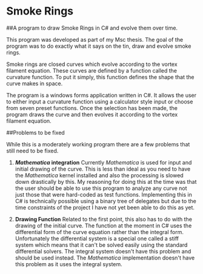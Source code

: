 # **Smoke Rings**
##A program to draw Smoke Rings in C# and evolve them over time.

This program was developed as part of my Msc thesis. The goal of the program was to do exactly what it says on the tin, draw and evolve smoke rings.

Smoke rings are closed curves which evolve according to the vortex filament equation. These curves are defined by a function called the curvature function. To put it simply, this function defines the shape that the curve makes in space.

The program is a windows forms application written in C#. It allows the user to either input a curvature function using a calculator style input or choose from seven preset functions. Once the selection has been made, the program draws the curve and then evolves it according to the vortex filament equation.

##Problems to be fixed

While this is a moderately working program there are a few problems that still need to be fixed.

 1. ***Mathematica* integration**
	 Currently *Mathematica* is used for input and initial drawing of the curve. This is less than ideal as you need to have the *Mathematica* kernel installed and also the processing is slowed down drastically by this.
	 My reasoning for doing this at the time was that the user should be able to use this program to analyze any curve not just those that were hard-coded as test functions. 
	 Implementing this in C# is technically possible using a binary tree of delegates but due to the time constraints of the project I have not yet been able to do this as yet.
	 
 2.   **Drawing Function**
    Related to the first point, this also has to do with the drawing of the initial curve. The function at the moment in C# uses the differential form of the curve equation rather than the integral form.
    Unfortunately the differential system is a special one called a stiff system which means that it can't be solved easily using the standard differential solvers.
    The integral system doesn't have this problem and should be used instead. The *Mathematica* implementation doesn't have this problem as it uses the integral system.
